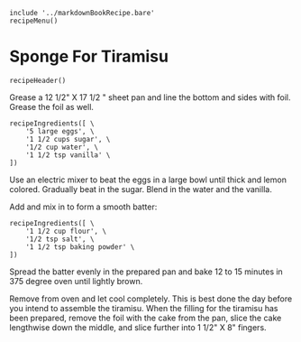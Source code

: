 ~~~ markdown-script
include '../markdownBookRecipe.bare'
recipeMenu()
~~~

# Sponge For Tiramisu

~~~ markdown-script
recipeHeader()
~~~

Grease a 12 1/2" X 17 1/2 " sheet pan and line the bottom and sides with foil. Grease the foil
as well.

~~~ markdown-script
recipeIngredients([ \
    '5 large eggs', \
    '1 1/2 cups sugar', \
    '1/2 cup water', \
    '1 1/2 tsp vanilla' \
])
~~~

Use an electric mixer to beat the eggs in a large bowl until thick and lemon colored. Gradually beat
in the sugar. Blend in the water and the vanilla.

Add and mix in to form a smooth batter:

~~~ markdown-script
recipeIngredients([ \
    '1 1/2 cup flour', \
    '1/2 tsp salt', \
    '1 1/2 tsp baking powder' \
])
~~~

Spread the batter evenly in the prepared pan and bake 12 to 15 minutes in 375 degree oven until
lightly brown.

Remove from oven and let cool completely. This is best done the day before you intend to assemble
the tiramisu. When the filling for the tiramisu has been prepared, remove the foil with the cake
from the pan, slice the cake lengthwise down the middle, and slice further into 1 1/2" X 8" fingers.
